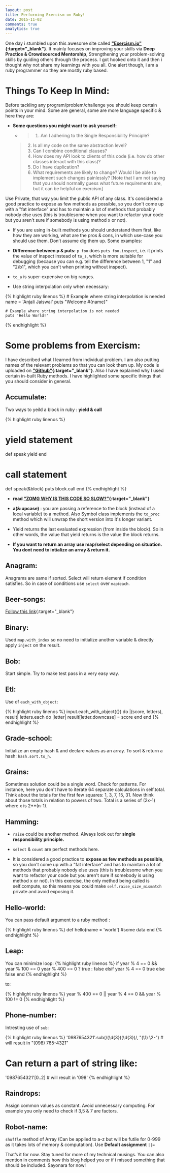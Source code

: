 ```yaml
---
layout: post
title: Performing Exercism on Ruby!
date: 2015-11-02
comments: true
analytics: true
---
```


One day i stumbled upon this awesome site called **["Exercism.io"](http://exercism.io/){:target="_blank"}**. It mainly focuses on improving your skills via **Deep Practice & Crowdsourced Mentorship**, Strengthening your problem-solving skills by guiding others through the process. I got hooked onto it and  then i thought why not share my learnings with you all. One alert though, i am a ruby programmer so they are mostly ruby based.

**Things To Keep In Mind:**
===========================

Before tackling any program/problem/challenge you should keep certain points in your mind. Some are general, some are more language specific & here they are:

  * **Some questions you might want to ask yourself:**

    * >1. Am I adhering to the Single Responsibility Principle?
    >2. Is all my code on the same abstraction level?
    >3. Can I combine conditional clauses?
    >4. How does my API look to clients of this code (i.e. how do other classes interact with this class)?
    >5. Do I have duplication?
    >6. What requirements are likely to change? Would I be able to implement such changes painlessly? [Note that I am not saying that you should normally guess what future requirements are, but it can be helpful on exercism]

Use Private, that way you limit the public API of any class. It's considered a good practice to expose as few methods as possible, so you don't come up with a "fat interface" and has to maintain a lot of methods that probably nobody else uses (this is troublesome when you want to refactor your code but you aren't sure if somebody is using method x or not).


  * If you are using in-built methods you should understand them first, like how they are working, what are the pros & cons, in which use-case you should use them. Don’t assume dig them up. Some examples:

  * **Difference between p & puts:**
    `p foo` does `puts foo.inspect`, i.e. it prints the value of inspect instead of `to_s`, which is more suitable for debugging (because you can e.g. tell the difference between 1, "1" and "2\b1", which you can't when printing without inspect).

  * `to_a` is super-expensive on big ranges.

  * Use string interpolation only when necessary:

  {% highlight ruby linenos %}
    # Example where string interpolation is needed
    name = 'Anjali Jaiswal'
    puts "Welcome #{name}"

    # Example where string interpolation is not needed
    puts 'Hello World!'
  {% endhighlight %}

**Some problems from Exercism:**
================================
I have described what I learned from individual problem. I am also putting names of the relevant problems so that you can look them up. My code is uploaded on **["Github"](https://github.com/anjalijaiswal/exercism){:target="_blank"}**. Also I have explained why I used certain in-built Ruby methods. I have highlighted some specific things that you should consider in general.

**Accumulate:**
---------------
Two ways to yeild a block in ruby : **yield & call**  

{% highlight ruby linenos %}
# yield statement
def speak
  yield
end

# call statement
def speak(&block)
  puts block.call
end
{% endhighlight %}

* **read [“ZOMG WHY IS THIS CODE SO SLOW?”](http://confreaks.tv/videos/rubyconf2010-zomg-why-is-this-code-so-slow){:target="_blank"}**

* **a(&:upcase)** : you are passing a reference to the block (instead of a local variable) to a method. Also Symbol class implements the `to_proc` method which will unwrap the short version into it's longer variant.

* Yield returns the last evaluated expression (from inside the block). So in other words, the value that yield returns is the value the block returns.

* **If you want to return an array use map/select depending on situation. You dont need to intialize an array & return it.**

**Anagram:**
------------
Anagrams are same if sorted. Select will return element if condition satisfies. So in case of conditions use `select` over `map`/`each`.

**Beer-songs:**
---------------
[Follow this link](http://red-badger.com/blog/2014/08/20/i-spent-3-days-with-sandi-metz-heres-what-i-learned/){:target="_blank"}

**Binary:**
-----------
Used `map.with_index` so no need to initialize another variable & directly apply `inject` on the result.

**Bob:**
--------
Start simple. Try to make test pass in a very easy way.

**Etl:**
--------
Use of `each_with_object`:

{% highlight ruby linenos %}
input.each_with_object({}) do |(score, letters), result|
  letters.each do |letter|
    result[letter.downcase] = score
  end
end
{% endhighlight %}

**Grade-school:**
-----------------
Initialize an empty hash & and declare values as an array. To sort & return a hash: `hash.sort.to_h`.

**Grains:**
-----------
Sometimes solution could be a single word. Check for patterns. For instance, here you don't have to iterate 64 separate calculations in self.total. Think about the totals for the first few squares: 1, 3, 7, 15, 31. Now think about those totals in relation to powers of two. Total is a series of (2x-1) where x is 2**(n-1).

**Hamming:**
------------

* `raise` could be another method. Always look out for **single responsibility principle.**

* `select` & `count` are perfect methods here.

* It is considered a good practice to **expose as few methods as possible**, so you don't come up with a "fat interface" and has to maintain a lot of methods that probably nobody else uses (this is troublesome when you want to refactor your code but you aren't sure if somebody is using method x or not). In this exercise, the only method being called is self.compute, so this means you could make `self.raise_size_mismatch` private and avoid exposing it.

**Hello-world:**
----------------

You can pass default argument to a ruby method :

{% highlight ruby linenos %}
def hello(name = 'world')
  #some data
end
{% endhighlight %}

**Leap:**
---------

You can minimize loop:
{% highlight ruby linenos %}
if year % 4 == 0 && year % 100 == 0
  year % 400 == 0 ? true : false
elsif year % 4 == 0
  true
else
  false
end
{% endhighlight %}

to:

{% highlight ruby linenos %}
year % 400 == 0 || year % 4 == 0 && year % 100 != 0
{% endhighlight %}

**Phone-number:**
-----------------

Intresting use of `sub`:

{% highlight ruby linenos %}
'0987654321'.sub(/(\d{3})(\d{3})/, "(\\1) \\2-") # will result in "(098) 765-4321"

# Can return a part of string like:
'0987654321'[0..2] # will result in '098'
{% endhighlight %}

**Raindrops:**
---------------

Assign common values as constant. Avoid unnecessary computing. For example you only need to check if 3,5 & 7 are factors.

**Robot-name:**
---------------

`shuffle` method of Array (Can be applied to a-z but will be futile for 0-999 as it takes lots of memory & computation). Use **Default assignment** `||=`

That’s it for now. Stay tuned for more of my technical musings. You can also mention in comments how this blog helped you or if i missed something that should be included. Sayonara for now!
